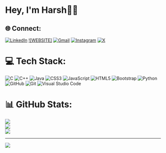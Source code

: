 # Hey, I'm Harsh👋🏻


## 🌐 Connect:
[![LinkedIn](https://img.shields.io/badge/LinkedIn-%230077B5.svg?logo=linkedin&logoColor=white)](https://linkedin.com/in/https://www.linkedin.com/in/harsh-saini-734ab6264/)
[![WEBSITE]](https://harshsaini001.netlify.app/)
[![Gmail](https://img.shields.io/badge/Gmail-D14836?style=for-the-badge&logo=gmail&logoColor=white)](https://gmail.com/sainiharsha001@gmail.com)
[![Instagram](https://img.shields.io/badge/Instagram-%23E4405F.svg?style=for-the-badge&logo=Instagram&logoColor=white)](https://www.instagram.com/saini.harsh_001/)
[![X](https://img.shields.io/badge/X-%23000000.svg?style=for-the-badge&logo=X&logoColor=white)](https://twitter.com/Sainiharsha001)


# 💻 Tech Stack:
![C](https://img.shields.io/badge/c-%2300599C.svg?style=for-the-badge&logo=c&logoColor=white) 
![C++](https://img.shields.io/badge/c++-%2300599C.svg?style=for-the-badge&logo=c%2B%2B&logoColor=white) ![Java](https://img.shields.io/badge/java-%23ED8B00.svg?style=for-the-badge&logo=java&logoColor=white)
![CSS3](https://img.shields.io/badge/css3-%231572B6.svg?style=for-the-badge&logo=css3&logoColor=white)
![JavaScript](https://img.shields.io/badge/javascript-%23323330.svg?style=for-the-badge&logo=javascript&logoColor=%23F7DF1E)
![HTML5](https://img.shields.io/badge/html5-%23E34F26.svg?style=for-the-badge&logo=html5&logoColor=white)
![Bootstrap](https://img.shields.io/badge/bootstrap-%238511FA.svg?style=for-the-badge&logo=bootstrap&logoColor=white)
![Python](https://img.shields.io/badge/python-3670A0?style=for-the-badge&logo=python&logoColor=ffdd54)
![GitHub](https://img.shields.io/badge/github-%23121011.svg?style=for-the-badge&logo=github&logoColor=white)
![Git](https://img.shields.io/badge/git-%23F05033.svg?style=for-the-badge&logo=git&logoColor=white)
![Visual Studio Code](https://img.shields.io/badge/Visual%20Studio%20Code-0078d7.svg?style=for-the-badge&logo=visual-studio-code&logoColor=white)  
# 📊 GitHub Stats:
![](https://github-readme-stats.vercel.app/api?username=Harshsaini001&theme=dark&hide_border=false&include_all_commits=false&count_private=false)<br/>
![](https://github-readme-streak-stats.herokuapp.com/?user=Harshsaini001&theme=dark&hide_border=false)<br/>
![](https://github-readme-stats.vercel.app/api/top-langs/?username=Harshsaini001&theme=dark&hide_border=false&include_all_commits=false&count_private=false&layout=compact)

---
[![](https://visitcount.itsvg.in/api?id=Harshsaini001&icon=0&color=0)](https://visitcount.itsvg.in)

<!-- Proudly created with GPRM ( https://gprm.itsvg.in ) -->
